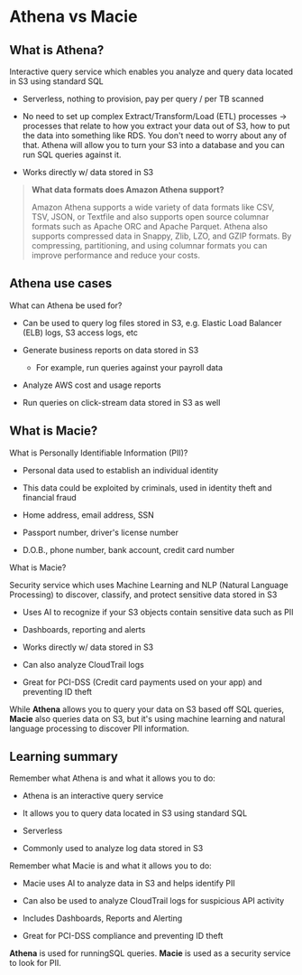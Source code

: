 # Athena vs Macie

## What is Athena?

Interactive query service which enables you analyze and query data located in S3 using standard SQL

* Serverless, nothing to provision, pay per query / per TB scanned

* No need to set up complex Extract/Transform/Load (ETL) processes → processes that relate to how you extract your data out of S3, how to put the data into something like RDS. You don't need to worry about any of that. Athena will allow you to turn your S3 into a database and you can run SQL queries against it.

* Works directly w/ data stored in S3

> **What data formats does Amazon Athena support?**
>
> Amazon Athena supports a wide variety of data formats like CSV, TSV, JSON, or Textfile and also supports open source columnar formats such as Apache ORC and Apache Parquet. Athena also supports compressed data in Snappy, Zlib, LZO, and GZIP formats. By compressing, partitioning, and using columnar formats you can improve performance and reduce your costs.

## Athena use cases

What can Athena be used for?

* Can be used to query log files stored in S3, e.g. Elastic Load Balancer (ELB) logs, S3 access logs, etc

* Generate business reports on data stored in S3

    * For example, run queries against your payroll data 

* Analyze AWS cost and usage reports

* Run queries on click-stream data stored in S3 as well

## What is Macie?

What is Personally Identifiable Information (PII)?

* Personal data used to establish an individual identity

* This data could be exploited by criminals, used in identity theft and financial fraud

* Home address, email address, SSN

* Passport number, driver's license number

* D.O.B., phone number, bank account, credit card number

What is Macie?

Security service which uses Machine Learning and NLP (Natural Language Processing) to discover, classify, and protect sensitive data stored in S3

* Uses AI to recognize if your S3 objects contain sensitive data such as PII

* Dashboards, reporting and alerts

* Works directly w/ data stored in S3

* Can also analyze CloudTrail logs

* Great for PCI-DSS (Credit card payments used on your app) and preventing ID theft

While **Athena** allows you to query your data on S3 based off SQL queries, **Macie** also queries data on S3, but it's using machine learning and natural language processing to discover PII information.

## Learning summary

Remember what Athena is and what it allows you to do:

* Athena is an interactive query service

* It allows you to query data located in S3 using standard SQL

* Serverless

* Commonly used to analyze log data stored in S3

Remember what Macie is and what it allows you to do:

* Macie uses AI to analyze data in S3 and helps identify PII

* Can also be used to analyze CloudTrail logs for suspicious API activity

* Includes Dashboards, Reports and Alerting

* Great for PCI-DSS compliance and preventing ID theft

**Athena** is used for runningSQL queries. **Macie** is used as a security service to look for PII.
